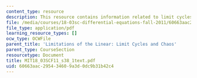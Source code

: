 ```yaml
---
content_type: resource
description: This resource contains information related to limit cycles.
file: /media/courses/18-03sc-differential-equations-fall-2011/60663aac295434609a3d0dc9b31b42c4_MIT18_03SCF11_s38_1text.pdf
file_type: application/pdf
learning_resource_types: []
ocw_type: OCWFile
parent_title: 'Limitations of the Linear: Limit Cycles and Chaos'
parent_type: CourseSection
resourcetype: Document
title: MIT18_03SCF11_s38_1text.pdf
uid: 60663aac-2954-3460-9a3d-0dc9b31b42c4
---
```

